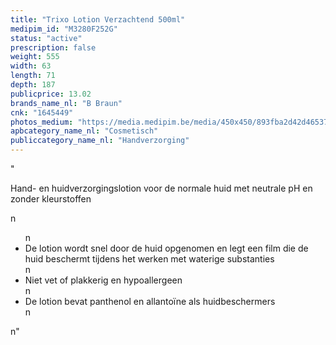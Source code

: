 ```yaml
---
title: "Trixo Lotion Verzachtend 500ml"
medipim_id: "M3280F252G"
status: "active"
prescription: false
weight: 555
width: 63
length: 71
depth: 187
publicprice: 13.02
brands_name_nl: "B Braun"
cnk: "1645449"
photos_medium: "https://media.medipim.be/media/450x450/893fba2d42d4653752e5a3ff2278a63ce0933fe1.jpg"
apbcategory_name_nl: "Cosmetisch"
publiccategory_name_nl: "Handverzorging"
---
```

"<p>Hand- en huidverzorgingslotion voor de normale huid met neutrale pH en zonder kleurstoffen</p>n<ul>n<li>De lotion wordt snel door de huid opgenomen en legt een film die de huid beschermt tijdens het werken met waterige substanties</li>n<li>Niet vet of plakkerig en hypoallergeen</li>n<li>De lotion bevat panthenol en allantoïne als huidbeschermers</li>n</ul>n"
